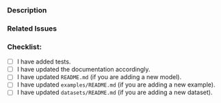 ### Description
<!--- Describe your changes in detail -->
<!--- Why is this change required? What problem does it solve? -->


### Related Issues
<!--- If it fixes an open issue, please link to the issue here. -->


### Checklist:
<!--- Go over all the following points, and put an `x` in all the boxes that apply. -->
<!--- If you're unsure about any of these, don't hesitate to ask. We're here to help! -->
- [ ] I have added tests.
- [ ] I have updated the documentation accordingly.
- [ ] I have updated `README.md` (if you are adding a new model).
- [ ] I have updated `examples/README.md` (if you are adding a new example).
- [ ] I have updated `datasets/README.md` (if you are adding a new dataset).
